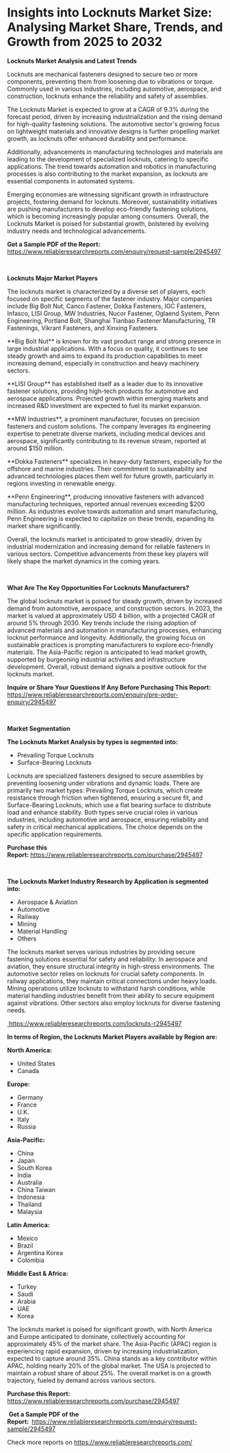 <p><h1>Insights into Locknuts Market Size: Analysing Market Share, Trends, and Growth from 2025 to 2032</h1></p><p><strong>Locknuts Market Analysis and Latest Trends</strong></p>
<p><p>Locknuts are mechanical fasteners designed to secure two or more components, preventing them from loosening due to vibrations or torque. Commonly used in various industries, including automotive, aerospace, and construction, locknuts enhance the reliability and safety of assemblies.</p><p>The Locknuts Market is expected to grow at a CAGR of 9.3% during the forecast period, driven by increasing industrialization and the rising demand for high-quality fastening solutions. The automotive sector's growing focus on lightweight materials and innovative designs is further propelling market growth, as locknuts offer enhanced durability and performance.</p><p>Additionally, advancements in manufacturing technologies and materials are leading to the development of specialized locknuts, catering to specific applications. The trend towards automation and robotics in manufacturing processes is also contributing to the market expansion, as locknuts are essential components in automated systems.</p><p>Emerging economies are witnessing significant growth in infrastructure projects, fostering demand for locknuts. Moreover, sustainability initiatives are pushing manufacturers to develop eco-friendly fastening solutions, which is becoming increasingly popular among consumers. Overall, the Locknuts Market is poised for substantial growth, bolstered by evolving industry needs and technological advancements.</p></p>
<p><strong>Get a Sample PDF of the Report:&nbsp;</strong> <a href="https://www.reliableresearchreports.com/enquiry/request-sample/2945497?utm_campaign=3054&utm_medium=2&utm_source=Github&utm_content=ia&utm_term=11032025&utm_id=locknuts">https://www.reliableresearchreports.com/enquiry/request-sample/2945497</a></p>
<p>&nbsp;</p>
<p><strong>Locknuts Major Market Players</strong></p>
<p><p>The locknuts market is characterized by a diverse set of players, each focused on specific segments of the fastener industry. Major companies include Big Bolt Nut, Canco Fastener, Dokka Fasteners, IGC Fasteners, Infasco, LISI Group, MW Industries, Nucor Fastener, Oglaend System, Penn Engineering, Portland Bolt, Shanghai Tianbao Fastener Manufacturing, TR Fastenings, Vikrant Fasteners, and Xinxing Fasteners.</p><p>**Big Bolt Nut** is known for its vast product range and strong presence in large industrial applications. With a focus on quality, it continues to see steady growth and aims to expand its production capabilities to meet increasing demand, especially in construction and heavy machinery sectors.</p><p>**LISI Group** has established itself as a leader due to its innovative fastener solutions, providing high-tech products for automotive and aerospace applications. Projected growth within emerging markets and increased R&D investment are expected to fuel its market expansion.</p><p>**MW Industries**, a prominent manufacturer, focuses on precision fasteners and custom solutions. The company leverages its engineering expertise to penetrate diverse markets, including medical devices and aerospace, significantly contributing to its revenue stream, reported at around $150 million.</p><p>**Dokka Fasteners** specializes in heavy-duty fasteners, especially for the offshore and marine industries. Their commitment to sustainability and advanced technologies places them well for future growth, particularly in regions investing in renewable energy.</p><p>**Penn Engineering**, producing innovative fasteners with advanced manufacturing techniques, reported annual revenues exceeding $200 million. As industries evolve towards automation and smart manufacturing, Penn Engineering is expected to capitalize on these trends, expanding its market share significantly.</p><p>Overall, the locknuts market is anticipated to grow steadily, driven by industrial modernization and increasing demand for reliable fasteners in various sectors. Competitive advancements from these key players will likely shape the market dynamics in the coming years.</p></p>
<p>&nbsp;</p>
<p><strong>What Are The Key Opportunities For Locknuts Manufacturers?</strong></p>
<p><p>The global locknuts market is poised for steady growth, driven by increased demand from automotive, aerospace, and construction sectors. In 2023, the market is valued at approximately USD 4 billion, with a projected CAGR of around 5% through 2030. Key trends include the rising adoption of advanced materials and automation in manufacturing processes, enhancing locknut performance and longevity. Additionally, the growing focus on sustainable practices is prompting manufacturers to explore eco-friendly materials. The Asia-Pacific region is anticipated to lead market growth, supported by burgeoning industrial activities and infrastructure development. Overall, robust demand signals a positive outlook for the locknuts market.</p></p>
<p><strong>Inquire or Share Your Questions If Any Before Purchasing This Report:</strong> <a href="https://www.reliableresearchreports.com/enquiry/pre-order-enquiry/2945497?utm_campaign=3054&utm_medium=2&utm_source=Github&utm_content=ia&utm_term=11032025&utm_id=locknuts">https://www.reliableresearchreports.com/enquiry/pre-order-enquiry/2945497</a></p>
<p>&nbsp;</p>
<p><strong>Market Segmentation</strong></p>
<p><strong>The Locknuts Market Analysis by types is segmented into:</strong></p>
<p><ul><li>Prevailing Torque Locknuts</li><li>Surface-Bearing Locknuts</li></ul></p>
<p><p>Locknuts are specialized fasteners designed to secure assemblies by preventing loosening under vibrations and dynamic loads. There are primarily two market types: Prevailing Torque Locknuts, which create resistance through friction when tightened, ensuring a secure fit, and Surface-Bearing Locknuts, which use a flat bearing surface to distribute load and enhance stability. Both types serve crucial roles in various industries, including automotive and aerospace, ensuring reliability and safety in critical mechanical applications. The choice depends on the specific application requirements.</p></p>
<p><strong>Purchase this Report:&nbsp;</strong><a href="https://www.reliableresearchreports.com/purchase/2945497?utm_campaign=3054&utm_medium=2&utm_source=Github&utm_content=ia&utm_term=11032025&utm_id=locknuts">https://www.reliableresearchreports.com/purchase/2945497</a></p>
<p>&nbsp;</p>
<p><strong>The Locknuts Market Industry Research by Application is segmented into:</strong></p>
<p><ul><li>Aerospace & Aviation</li><li>Automotive</li><li>Railway</li><li>Mining</li><li>Material Handling</li><li>Others</li></ul></p>
<p><p>The locknuts market serves various industries by providing secure fastening solutions essential for safety and reliability. In aerospace and aviation, they ensure structural integrity in high-stress environments. The automotive sector relies on locknuts for crucial safety components. In railway applications, they maintain critical connections under heavy loads. Mining operations utilize locknuts to withstand harsh conditions, while material handling industries benefit from their ability to secure equipment against vibrations. Other sectors also employ locknuts for diverse fastening needs.</p></p>
<p><a href="https://www.reliableresearchreports.com/locknuts-r2945497?utm_campaign=3054&utm_medium=2&utm_source=Github&utm_content=ia&utm_term=11032025&utm_id=locknuts">&nbsp;https://www.reliableresearchreports.com/locknuts-r2945497</a></p>
<p><strong>In terms of Region, the Locknuts Market Players available by Region are:</strong></p>
<p>
    <p> <strong> North America: </strong>
        <ul>
            <li>United States</li>
            <li>Canada</li>
        </ul>
        </p> 
    <p> <strong> Europe: </strong>
        <ul>
            <li>Germany</li>
            <li>France</li>
            <li>U.K.</li>
            <li>Italy</li>
            <li>Russia</li>
        </ul>
        </p> 
    <p> <strong> Asia-Pacific: </strong>
        <ul>
            <li>China</li>
            <li>Japan</li>
            <li>South Korea</li>
            <li>India</li>
            <li>Australia</li>
            <li>China Taiwan</li>
            <li>Indonesia</li>
            <li>Thailand</li>
            <li>Malaysia</li>
        </ul>
        </p> 
    <p> <strong> Latin America: </strong>
        <ul>
            <li>Mexico</li>
            <li>Brazil</li>
            <li>Argentina Korea</li>
            <li>Colombia</li>
        </ul>
        </p> 
    <p> <strong> Middle East & Africa: </strong>
        <ul>
            <li>Turkey</li>
            <li>Saudi</li>
            <li>Arabia</li>
            <li>UAE</li>
            <li>Korea</li>
        </ul>
    </p>
    </p>
<p><p>The locknuts market is poised for significant growth, with North America and Europe anticipated to dominate, collectively accounting for approximately 45% of the market share. The Asia-Pacific (APAC) region is experiencing rapid expansion, driven by increasing industrialization, expected to capture around 35%. China stands as a key contributor within APAC, holding nearly 20% of the global market. The USA is projected to maintain a robust share of about 25%. The overall market is on a growth trajectory, fueled by demand across various sectors.</p></p>
<p><strong>Purchase this Report: </strong><a href="https://www.reliableresearchreports.com/purchase/2945497?utm_campaign=3054&utm_medium=2&utm_source=Github&utm_content=ia&utm_term=11032025&utm_id=locknuts">https://www.reliableresearchreports.com/purchase/2945497</a></p>
<p>&nbsp;<strong>Get a Sample PDF of the Report:&nbsp;&nbsp;</strong><a href="https://www.reliableresearchreports.com/enquiry/request-sample/2945497?utm_campaign=3054&utm_medium=2&utm_source=Github&utm_content=ia&utm_term=11032025&utm_id=locknuts">https://www.reliableresearchreports.com/enquiry/request-sample/2945497</a></p>
<p><strong></strong></p>
<p>Check more reports on <a href="https://www.reliableresearchreports.com/?utm_campaign=3054&utm_medium=2&utm_source=Github&utm_content=ia&utm_term=11032025&utm_id=locknuts">https://www.reliableresearchreports.com/</a></p>